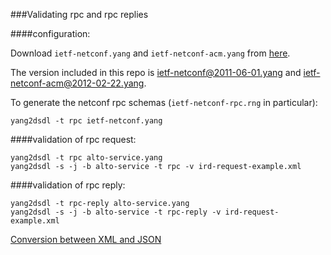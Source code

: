 
###Validating rpc and rpc replies

####configuration:

Download `ietf-netconf.yang` and `ietf-netconf-acm.yang` from [here](http://dld.netconfcentral.org/src/).

The version included in this repo is [ietf-netconf@2011-06-01.yang](http://dld.netconfcentral.org/src/ietf-netconf@2011-06-01.yang) and [ietf-netconf-acm@2012-02-22.yang](http://dld.netconfcentral.org/src/ietf-netconf-acm@2012-02-22.yang).

To generate the netconf rpc schemas (`ietf-netconf-rpc.rng` in particular):
```
yang2dsdl -t rpc ietf-netconf.yang
```

####validation of rpc request:


```
yang2dsdl -t rpc alto-service.yang
yang2dsdl -s -j -b alto-service -t rpc -v ird-request-example.xml
```

####validation of rpc reply:

```
yang2dsdl -t rpc-reply alto-service.yang
yang2dsdl -s -j -b alto-service -t rpc-reply -v ird-request-example.xml
```

[Conversion between XML and JSON](https://code.google.com/p/pyang/wiki/XmlJson)


